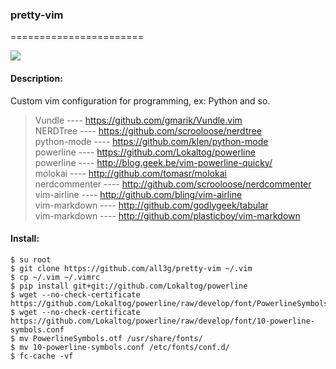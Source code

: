 ### pretty-vim
=======================

![](https://github.com/all3g/pretty-vim/blob/master/vim_editor.png)  

####  Description:

Custom vim configuration for programming, ex: Python  and so.  

>    Vundle          ---- https://github.com/gmarik/Vundle.vim  
>    NERDTree        ---- https://github.com/scrooloose/nerdtree  
>    python-mode     ---- https://github.com/klen/python-mode  
>    powerline       ---- https://github.com/Lokaltog/powerline  
>    powerline       ---- http://blog.geek.be/vim-powerline-quicky/  
>    molokai         ---- http://github.com/tomasr/molokai  
>    nerdcommenter   ---- http://github.com/scrooloose/nerdcommenter  
>    vim-airline     ---- http://github.com/bling/vim-airline  
>    vim-markdown    ---- http://github.com/godlygeek/tabular  
>    vim-markdown    ---- http://github.com/plasticboy/vim-markdown  


#### Install:
  
```
$ su root  
$ git clone https://github.com/all3g/pretty-vim ~/.vim  
$ cp ~/.vim ~/.vimrc  
$ pip install git+git://github.com/Lokaltog/powerline  
$ wget --no-check-certificate https://github.com/Lokaltog/powerline/raw/develop/font/PowerlineSymbols.otf  
$ wget --no-check-certificate https://github.com/Lokaltog/powerline/raw/develop/font/10-powerline-symbols.conf  
$ mv PowerlineSymbols.otf /usr/share/fonts/  
$ mv 10-powerline-symbols.conf /etc/fonts/conf.d/  
$ fc-cache -vf  
```



